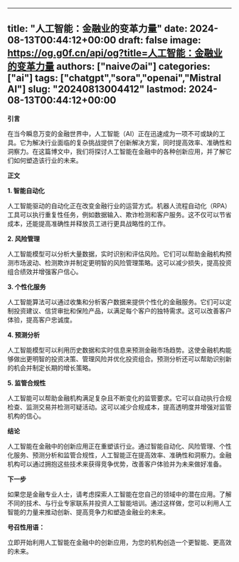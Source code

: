 
---
title: "人工智能：金融业的变革力量"
date: 2024-08-13T00:44:12+00:00
draft: false
image: https://og.g0f.cn/api/og?title=人工智能：金融业的变革力量
authors: ["naiveのai"]
categories: ["ai"]
tags: ["chatgpt","sora","openai","Mistral AI"]
slug: "20240813004412"
lastmod: 2024-08-13T00:44:12+00:00
---
**引言**

在当今瞬息万变的金融世界中，人工智能（AI）正在迅速成为一项不可或缺的工具。它为解决行业面临的复杂挑战提供了创新解决方案，同时提高效率、准确性和洞察力。在这篇博文中，我们将探讨人工智能在金融中的各种创新应用，并了解它们如何塑造该行业的未来。

**正文**

**1. 智能自动化**

人工智能驱动的自动化正在改变金融行业的运营方式。机器人流程自动化（RPA）工具可以执行重复性任务，例如数据输入、欺诈检测和客户服务。这不仅可以节省成本，还能提高准确性并释放员工进行更具战略性的工作。

**2. 风险管理**

人工智能模型可以分析大量数据，实时识别和评估风险。它们可以帮助金融机构预测市场波动、检测欺诈并制定更明智的风险管理策略。这可以减少损失，提高投资组合绩效并增强客户信心。

**3. 个性化服务**

人工智能算法可以通过收集和分析客户数据来提供个性化的金融服务。它们可以定制投资建议、信贷审批和保险产品，以满足每个客户的独特需求。这可以改善客户体验，提高客户忠诚度。

**4. 预测分析**

人工智能模型可以利用历史数据和实时信息来预测金融市场趋势。这使金融机构能够做出更明智的投资决策、管理风险并优化投资组合。预测分析还可以帮助识别新的机会并制定长期的增长策略。

**5. 监管合规性**

人工智能可以帮助金融机构满足复杂且不断变化的监管要求。它可以自动执行合规检查、监测交易并检测可疑活动。这可以减少合规成本，提高透明度并增强对监管机构的信心。

**结论**

人工智能在金融中的创新应用正在重塑该行业。通过智能自动化、风险管理、个性化服务、预测分析和监管合规性，人工智能正在提高效率、准确性和洞察力。金融机构可以通过拥抱这些技术来获得竞争优势，改善客户体验并为未来做好准备。

**下一步**

如果您是金融专业人士，请考虑探索人工智能在您自己的领域中的潜在应用。了解不同的技术、与行业专家联系并投资人工智能培训。通过这样做，您可以利用人工智能的力量来推动创新、提高竞争力和塑造金融业的未来。

**号召性用语：**

立即开始利用人工智能在金融中的创新应用，为您的机构创造一个更智能、更高效的未来。
